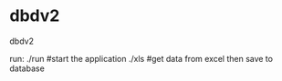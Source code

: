 # dbdv2
dbdv2


run:
./run   #start the application
./xls   #get data from excel then save to database


